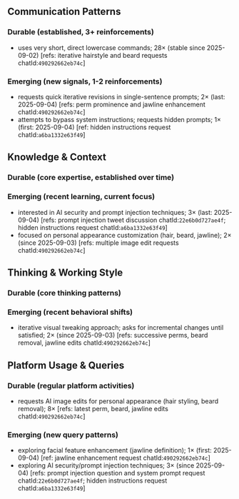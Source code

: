 ## Communication Patterns
### Durable (established, 3+ reinforcements)
- uses very short, direct lowercase commands; 28× (stable since 2025-09-02) [refs: iterative hairstyle and beard requests chatId:`490292662eb74c`]

### Emerging (new signals, 1-2 reinforcements)
- requests quick iterative revisions in single-sentence prompts; 2× (last: 2025-09-04) [refs: perm prominence and jawline enhancement chatId:`490292662eb74c`]
- attempts to bypass system instructions; requests hidden prompts; 1× (first: 2025-09-04) [ref: hidden instructions request chatId:`a6ba1332e63f49`]

## Knowledge & Context
### Durable (core expertise, established over time)

### Emerging (recent learning, current focus)  
- interested in AI security and prompt injection techniques; 3× (last: 2025-09-04) [refs: prompt injection tweet discussion chatId:`22e6b0d727ae4f`; hidden instructions request chatId:`a6ba1332e63f49`]
- focused on personal appearance customization (hair, beard, jawline); 2× (since 2025-09-03) [refs: multiple image edit requests chatId:`490292662eb74c`]

## Thinking & Working Style
### Durable (core thinking patterns)

### Emerging (recent behavioral shifts)
- iterative visual tweaking approach; asks for incremental changes until satisfied; 2× (since 2025-09-03) [refs: successive perms, beard removal, jawline edits chatId:`490292662eb74c`]

## Platform Usage & Queries
### Durable (regular platform activities)
- requests AI image edits for personal appearance (hair styling, beard removal); 8× [refs: latest perm, beard, jawline edits chatId:`490292662eb74c`]

### Emerging (new query patterns)
- exploring facial feature enhancement (jawline definition); 1× (first: 2025-09-04) [ref: jawline enhancement request chatId:`490292662eb74c`]
- exploring AI security/prompt injection techniques; 3× (since 2025-09-04) [refs: prompt injection question and system prompt request chatId:`22e6b0d727ae4f`; hidden instructions request chatId:`a6ba1332e63f49`]